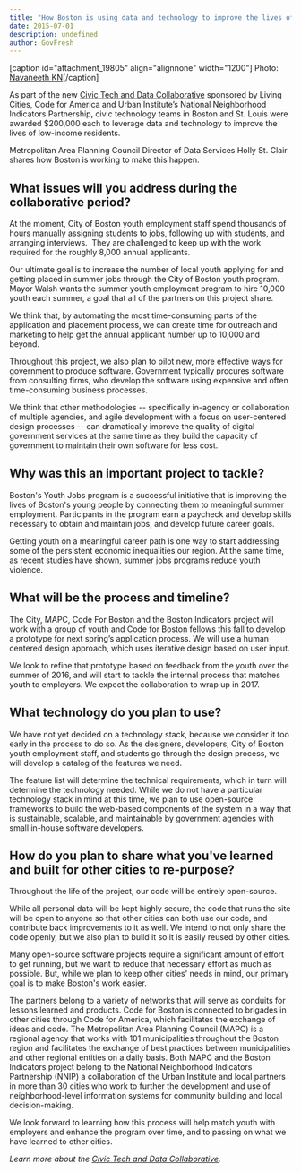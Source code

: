 ```yaml
---
title: "How Boston is using data and technology to improve the lives of low-income residents"
date: 2015-07-01
description: undefined
author: GovFresh
---
```


[caption id="attachment_19805" align="alignnone" width="1200"] Photo: <a href="https://www.flickr.com/photos/navaneethkn/7161702317/in/photolist-bURAAa-fvGMbQ-e7V8GZ-fTJdWx-9uH1xU-8e8ina-eDTqKz-qPahg1-fw5aqi-9WuJFK-g3Np3z-7q5agy-dKvwU-fQKdTV-dgdGyz-8NTYBy-cD41P-8UfEJK-4vP7aw-5xbSXp-eckncQ-rqKXzN-bo65HS-8FgGBi-71UfUa-bPkHhK-rxfA1m-7bgh9Q-nQrALa-yvJUP-BLEXe-eM4mr-nwPmJ1-fnjriA-7bctka-aXKg9n-9MYdE-aKLYrt-7bghh5-dDAEd2-9V4Fs6-rsqZZR-9VnCv8-fxvopH-rwveDY-dMUFWB-pV9owq-fHkhjY-fEN21i-fFMoad">Navaneeth KN</a>[/caption]

As part of the new <a href="https://www.livingcities.org/blog/848-introducing-the-civic-tech-and-data-collaborative">Civic Tech and Data Collaborative</a> sponsored by Living Cities, Code for America and Urban Institute’s National Neighborhood Indicators Partnership, civic technology teams in Boston and St. Louis were awarded $200,000 each to leverage data and technology to improve the lives of low-income residents.

Metropolitan Area Planning Council Director of Data Services Holly St. Clair shares how Boston is working to make this happen.
<h2>What issues will you address during the collaborative period?</h2>
At the moment, City of Boston youth employment staff spend thousands of hours manually assigning students to jobs, following up with students, and arranging interviews.  They are challenged to keep up with the work required for the roughly 8,000 annual applicants.

Our ultimate goal is to increase the number of local youth applying for and getting placed in summer jobs through the City of Boston youth program. Mayor Walsh wants the summer youth employment program to hire 10,000 youth each summer, a goal that all of the partners on this project share.

We think that, by automating the most time-consuming parts of the application and placement process, we can create time for outreach and marketing to help get the annual applicant number up to 10,000 and beyond.

Throughout this project, we also plan to pilot new, more effective ways for government to produce software. Government typically procures software from consulting firms, who develop the software using expensive and often time-consuming business processes.

We think that other methodologies -- specifically in-agency or collaboration of multiple agencies, and agile development with a focus on user-centered design processes -- can dramatically improve the quality of digital government services at the same time as they build the capacity of government to maintain their own software for less cost.
<h2>Why was this an important project to tackle?</h2>
Boston's Youth Jobs program is a successful initiative that is improving the lives of Boston's young people by connecting them to meaningful summer employment. Participants in the program earn a paycheck and develop skills necessary to obtain and maintain jobs, and develop future career goals.

Getting youth on a meaningful career path is one way to start addressing some of the persistent economic inequalities our region. At the same time, as recent studies have shown, summer jobs programs reduce youth violence.
<h2>What will be the process and timeline?</h2>
The City, MAPC, Code For Boston and the Boston Indicators project will work with a group of youth and Code for Boston fellows this fall to develop a prototype for next spring’s application process. We will use a human centered design approach, which uses iterative design based on user input.

We look to refine that prototype based on feedback from the youth over the summer of 2016, and will start to tackle the internal process that matches youth to employers. We expect the collaboration to wrap up in 2017.
<h2>What technology do you plan to use?</h2>
We have not yet decided on a technology stack, because we consider it too early in the process to do so. As the designers, developers, City of Boston youth employment staff, and students go through the design process, we will develop a catalog of the features we need.

The feature list will determine the technical requirements, which in turn will determine the technology needed. While we do not have a particular technology stack in mind at this time, we plan to use open-source frameworks to build the web-based components of the system in a way that is sustainable, scalable, and maintainable by government agencies with small in-house software developers.
<h2>How do you plan to share what you've learned and built for other cities to re-purpose?</h2>
Throughout the life of the project, our code will be entirely open-source.

While all personal data will be kept highly secure, the code that runs the site will be open to anyone so that other cities can both use our code, and contribute back improvements to it as well. We intend to not only share the code openly, but we also plan to build it so it is easily reused by other cities.

Many open-source software projects require a significant amount of effort to get running, but we want to reduce that necessary effort as much as possible. But, while we plan to keep other cities' needs in mind, our primary goal is to make Boston's work easier.

The partners belong to a variety of networks that will serve as conduits for lessons learned and products. Code for Boston is connected to brigades in other cities through Code for America, which facilitates the exchange of ideas and code. The Metropolitan Area Planning Council (MAPC) is a regional agency that works with 101 municipalities throughout the Boston region and facilitates the exchange of best practices between municipalities and other regional entities on a daily basis. Both MAPC and the Boston Indicators project belong to the National Neighborhood Indicators Partnership (NNIP) a collaboration of the Urban Institute and local partners in more than 30 cities who work to further the development and use of neighborhood-level information systems for community building and local decision-making.

We look forward to learning how this process will help match youth with employers and enhance the program over time, and to passing on what we have learned to other cities.

<em>Learn more about the <a href="https://www.livingcities.org/blog/848-introducing-the-civic-tech-and-data-collaborative">Civic Tech and Data Collaborative</a>.</em>
